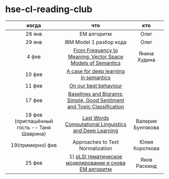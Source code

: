 # hse-cl-reading-club


|когда | что | кто |
|:-:|:-:|:-:|
| 28 янв | EM алгоритм | Олег |
| 29 янв | IBM Model 1 разбор кода | Олег |
|  4 фев | [From Frequency to Meaning: Vector Space Models of Semantics ](https://jair.org/index.php/jair/article/view/10640) | Янина Худина  |
|  10 фев | [A case for deep learning in semantics](https://arxiv.org/pdf/1809.03068.pdf)  |   |
|  11 фев | [On our best behaviour](http://www.cs.toronto.edu/~hector/Papers/ijcai-13-paper.pdf) |   |
|  17 фев | [Baselines and Bigrams: Simple, Good Sentiment and Topic Classification](https://aclanthology.org/P12-2018.pdf) |  |   |
|  18 фев (приглашённый гость -- Таня Шаврина) | [Last Words Computational Linguistics and Deep Learning](https://nlp.stanford.edu/manning/papers/Manning-Last-Words-COLI_a_00239.pdf) | Валерия Бунтякова |
|  19(примерно) фев | Approaches to Text Normalization  | Юлия Короткова  |
|  25 фев  | 1) [pLSI тематическое моделирование и снова EM алгоритм](https://arxiv.org/ftp/arxiv/papers/1301/1301.6705.pdf) | Яков Раскинд |
